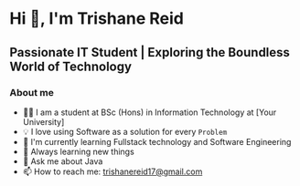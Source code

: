 # Hi 👋, I'm Trishane Reid

## Passionate IT Student | Exploring the Boundless World of Technology

### About me

- 👨‍🎓 I am a student at BSc (Hons) in Information Technology at [Your University]
- 💡 I love using Software as a solution for every `Problem`
- 🌱 I'm currently learning Fullstack technology and Software Engineering
- 🚀 Always learning new things
- 💬 Ask me about Java
- 📫 How to reach me: trishanereid17@gmail.com

